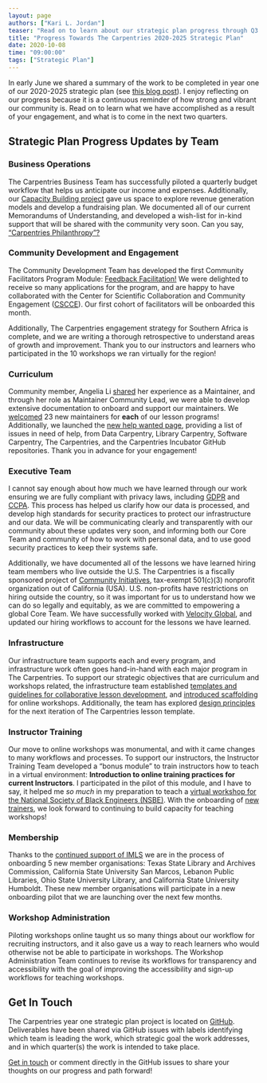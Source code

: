 ```yaml
---
layout: page
authors: ["Kari L. Jordan"]
teaser: "Read on to learn about our strategic plan progress through Q3 2020 (July - September)"
title: "Progress Towards The Carpentries 2020-2025 Strategic Plan"
date: 2020-10-08
time: "09:00:00"
tags: ["Strategic Plan"]
---
```


In early June we shared a summary of the work to be completed in year one of our 2020-2025 strategic plan (see [this blog post](https://carpentries.org/blog/2020/06/carpentries-strategic-plan-year-one/)). I enjoy reflecting on our progress because it is a continuous reminder of how strong and vibrant our community is. Read on to learn what we have accomplished as a result of your engagement, and what is to come in the next two quarters.

## Strategic Plan Progress Updates by Team

### Business Operations
The Carpentries Business Team has successfully piloted a quarterly budget workflow that helps us anticipate our income and expenses. Additionally, our [Capacity Building project](https://carpentries.org/core-team-projects/) gave us space to explore revenue generation models and develop a fundraising plan. We documented all of our current Memorandums of Understanding, and developed a wish-list for in-kind support that will be shared with the community very soon. Can you say, [“Carpentries Philanthropy”?](https://carpentries.org/blog/2020/10/introducing-the-carpentries-philanthropy/)

### Community Development and Engagement
The Community Development Team has developed the first Community Facilitators Program Module: [Feedback Facilitation!](https://carpentries.org/blog/2020/09/apply-feedback-facilitators-cohort/) We were delighted to receive so many applications for the program, and are happy to have collaborated with the Center for Scientific Collaboration and Community Engagement ([CSCCE](https://www.cscce.org/)). Our first cohort of facilitators will be onboarded this month.

Additionally, The Carpentries engagement strategy for Southern Africa is complete, and we are writing a thorough retrospective to understand areas of growth and improvement. Thank you to our instructors and learners who participated in the 10 workshops we ran virtually for the region!

### Curriculum
Community member, Angelia Li [shared](https://carpentries.org/blog/2020/07/maintainer-community-lead/) her experience as a Maintainer, and through her role as Maintainer Community Lead, we were able to develop extensive documentation to onboard and support our maintainers. We [welcomed](https://carpentries.org/blog/2020/07/maintainer-welcome-2020/) 23 new maintainers for __each__ of our lesson programs! Additionally, we launched the [new help wanted page](https://carpentries.org/blog/2020/10/announcing-the-new-help-wanted-page/), providing a list of issues in need of help, from Data Carpentry, Library Carpentry, Software Carpentry, The Carpentries, and the Carpentries Incubator GitHub repositories. Thank you in advance for your engagement!

### Executive Team
I cannot say enough about how much we have learned through our work ensuring we are fully compliant with privacy laws, including [GDPR](https://gdpr-info.eu/) and [CCPA](https://oag.ca.gov/privacy/ccpa). This process has helped us clarify how our data is processed, and develop high standards for security practices to protect our infrastructure and our data. We will be communicating clearly and transparently with our community about these updates very soon, and informing both our Core Team and community of how to work with personal data, and to use good security practices to keep their systems safe.

Additionally, we have documented all of the lessons we have learned hiring team members who live outside the U.S. The Carpentries is a fiscally sponsored project of [Community Initiatives](https://communityin.org/), tax-exempt 501(c)(3) nonprofit organization out of California (USA). U.S. non-profits have restrictions on hiring outside the country, so it was important for us to understand how we can do so legally and equitably, as we are committed to empowering a global Core Team. We have successfully worked with [Velocity Global](https://velocityglobal.com/), and updated our hiring workflows to account for the lessons we have learned.

### Infrastructure
Our infrastructure team supports each and every program, and infrastructure work often goes hand-in-hand with each major program in The Carpentries. To support our strategic objectives that are curriculum and workshops related, the infrastructure team established [templates and guidelines for collaborative lesson development](https://carpentries.org/blog/2020/06/sloan-curriculum-grant-report/), and [introduced scaffolding](https://carpentries.org/blog/2020/04/scaffolds/) for online workshops. Additionally, the team has explored [design principles](https://carpentries.org/blog/2020/08/lesson-template-design/) for the next iteration of The Carpentries lesson template.

### Instructor Training
Our move to online workshops was monumental, and with it came changes to many workflows and processes. To support our instructors, the Instructor Training Team developed a “bonus module” to train instructors how to teach in a virtual environment: __Introduction to online training practices for current Instructors__. I participated in the pilot of this module, and I have to say, it helped me _so much_ in my preparation to teach a [virtual workshop for the National Society of Black Engineers (NSBE)](https://brownsarahm.github.io/2020-08-19-nsbe/). With the onboarding of [new trainers](https://carpentries.org/blog/2020/07/trainer-training-fall-2020/), we look forward to continuing to build capacity for teaching workshops!

### Membership
Thanks to the [continued support of IMLS](https://carpentries.org/blog/2019/09/LibraryCarpentry-IMLS-supplement/) we are in the process of onboarding 5 new member organisations: Texas State Library and Archives Commission, California State University San Marcos, Lebanon Public Libraries, Ohio State University Library, and California State University Humboldt. These new member organisations will participate in a new onboarding pilot that we are launching over the next few months.

### Workshop Administration
Piloting workshops online taught us so many things about our workflow for recruiting instructors, and it also gave us a way to reach learners who would otherwise not be able to participate in workshops. The Workshop Administration Team continues to revise its workflows for transparency and accessibility with the goal of improving the accessibility and sign-up workflows for teaching workshops.

## Get In Touch

The Carpentries year one strategic plan project is located on [GitHub](https://github.com/carpentries/strategic-plan/projects/1). Deliverables have been shared via GitHub issues with labels identifying which team is leading the work, which strategic goal the work addresses, and in which quarter(s) the work is intended to take place.

[Get in touch](mailto:team@carpentries.org) or comment directly in the GitHub issues to share your thoughts on our progress and path forward!
